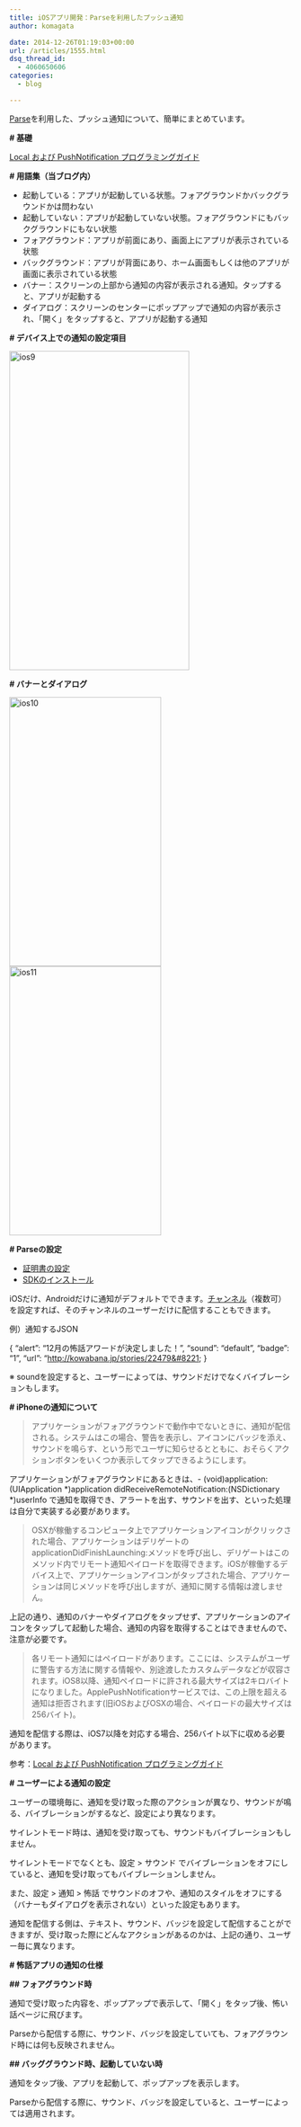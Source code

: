 ```yaml
---
title: iOSアプリ開発：Parseを利用したプッシュ通知
author: komagata

date: 2014-12-26T01:19:03+00:00
url: /articles/1555.html
dsq_thread_id:
  - 4060650606
categories:
  - blog

---
```

[Parse][1]を利用した、プッシュ通知について、簡単にまとめています。

**\# 基礎**

[Local および PushNotification プログラミングガイド][2]

**\# 用語集（当ブログ内）**

  * 起動している：アプリが起動している状態。フォアグラウンドかバックグラウンドかは問わない
  * 起動していない：アプリが起動していない状態。フォアグラウンドにもバックグラウンドにもない状態
  * フォアグラウンド：アプリが前面にあり、画面上にアプリが表示されている状態
  * バックグラウンド：アプリが背面にあり、ホーム画面もしくは他のアプリが画面に表示されている状態
  * バナー：スクリーンの上部から通知の内容が表示される通知。タップすると、アプリが起動する
  * ダイアログ：スクリーンのセンターにポップアップで通知の内容が表示され、「開く」をタップすると、アプリが起動する通知

**\# デバイス上での通知の設定項目**

[<img class="alignnone size-full wp-image-1556" alt="ios9" src="http://fjord.jp/wp-content/uploads/2014/12/ios9.png" width="320" height="568" />][3]

**\# バナーとダイアログ**

[<img class="alignnone size-full wp-image-1563" alt="ios10" src="http://fjord.jp/wp-content/uploads/2014/12/ios10.png" width="270" height="479" />][4] [<img class="alignnone size-full wp-image-1564" alt="ios11" src="http://fjord.jp/wp-content/uploads/2014/12/ios11.png" width="270" height="479" />][5]

**\# Parseの設定**

  * [証明書の設定][6]
  * [SDKのインストール][7]

iOSだけ、Androidだけに通知がデフォルトでできます。[チャンネル][8]（複数可）を設定すれば、そのチャンネルのユーザーだけに配信することもできます。

例）通知するJSON

{ &#8220;alert&#8221;: &#8220;12月の怖話アワードが決定しました！&#8221;, &#8220;sound&#8221;: &#8220;default&#8221;, &#8220;badge&#8221;: &#8220;1&#8221;, &#8220;url&#8221;: &#8220;http://kowabana.jp/stories/22479&#8221; }

※ soundを設定すると、ユーザーによっては、サウンドだけでなくバイブレーションもします。

**\# iPhoneの通知について**

> アプリケーションがフォアグラウンドで動作中でないときに、通知が配信される。システムはこの場合、警告を表示し、アイコンにバッジを添え、サウンドを鳴らす、という形でユーザに知らせるとともに、おそらくアクションボタンをいくつか表示してタップできるようにします。

アプリケーションがフォアグラウンドにあるときは、- (void)application:(UIApplication \*)application didReceiveRemoteNotification:(NSDictionary \*)userInfo で通知を取得でき、アラートを出す、サウンドを出す、といった処理は自分で実装する必要があります。

> OSXが稼働するコンピュータ上でアプリケーションアイコンがクリックされた場合、アプリケーションはデリゲートのapplicationDidFinishLaunching:メソッドを呼び出し、デリゲートはこのメソッド内でリモート通知ペイロードを取得できます。iOSが稼働するデバイス上で、アプリケーションアイコンがタップされた場合、アプリケーションは同じメソッドを呼び出しますが、通知に関する情報は渡しません。

上記の通り、通知のバナーやダイアログをタップせず、アプリケーションのアイコンをタップして起動した場合、通知の内容を取得することはできませんので、注意が必要です。

> 各リモート通知にはペイロードがあります。ここには、システムがユーザに警告する方法に関する情報や、別途渡したカスタムデータなどが収容されます。iOS8以降、通知ペイロードに許される最大サイズは2キロバイトになりました。ApplePushNotificationサービスでは、この上限を超える通知は拒否されます(旧iOSおよびOSXの場合、ペイロードの最大サイズは256バイト)。

通知を配信する際は、iOS7以降を対応する場合、256バイト以下に収める必要があります。

参考：[Local および PushNotification プログラミングガイド][2]

**\# ユーザーによる通知の設定**

ユーザーの環境毎に、通知を受け取った際のアクションが異なり、サウンドが鳴る、バイブレーションがするなど、設定により異なります。
  
サイレントモード時は、通知を受け取っても、サウンドもバイブレーションもしません。
  
サイレントモードでなくとも、設定 > サウンド でバイブレーションをオフにしていると、通知を受け取ってもバイブレーションしません。
  
また、設定 > 通知 > 怖話 でサウンドのオフや、通知のスタイルをオフにする（バナーもダイアログを表示されない）といった設定もあります。

通知を配信する側は、テキスト、サウンド、バッジを設定して配信することができますが、受け取った際にどんなアクションがあるのかは、上記の通り、ユーザー毎に異なります。

**\# 怖話アプリの通知の仕様**

**\## フォアグラウンド時**

通知で受け取った内容を、ポップアップで表示して、「開く」をタップ後、怖い話ページに飛びます。
  
Parseから配信する際に、サウンド、バッジを設定していても、フォアグラウンド時には何も反映されません。

**\## バッググラウンド時、起動していない時**

通知をタップ後、アプリを起動して、ポップアップを表示します。
  
Parseから配信する際に、サウンド、バッジを設定していると、ユーザーによっては適用されます。

 [1]: https://www.parse.com
 [2]: https://developer.apple.com/jp/devcenter/ios/library/documentation/RemoteNotificationsPG.pdf
 [3]: http://fjord.jp/wp-content/uploads/2014/12/ios9.png
 [4]: http://fjord.jp/wp-content/uploads/2014/12/ios10.png
 [5]: http://fjord.jp/wp-content/uploads/2014/12/ios11.png
 [6]: https://www.parse.com/tutorials/ios-push-notifications
 [7]: https://www.parse.com/apps/quickstart?onboard=#parse_push/ios/existing
 [8]: https://parse.com/docs/push_guide#sending-channels/iOS